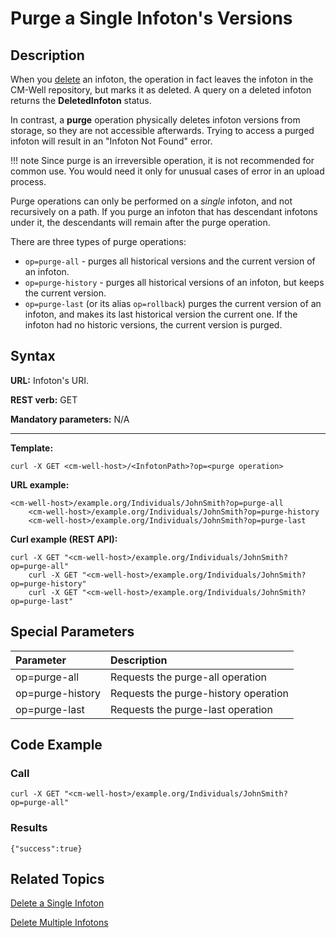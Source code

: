 # Purge a Single Infoton's Versions

## Description

When you [delete](API.Update.DeleteASingleInfoton.md) an infoton, the operation in fact leaves the infoton in the CM-Well repository, but marks it as deleted. A query on a deleted infoton returns the **DeletedInfoton** status.

In contrast, a **purge** operation physically deletes infoton versions from storage, so they are not accessible afterwards. Trying to access a purged infoton will result in an "Infoton Not Found" error.

!!! note
	Since purge is an irreversible operation, it is not recommended for common use. You would need it only for unusual cases of error in an upload process. 

Purge operations can only be performed on a *single* infoton, and not recursively on a path. If you purge an infoton that has descendant infotons under it, the descendants will remain after the purge operation.

There are three types of purge operations:

* `op=purge-all` - purges all historical versions and the current version of an infoton.
* `op=purge-history` - purges all historical versions of an infoton, but keeps the current version.
* `op=purge-last` (or its alias `op=rollback`) purges the current version of an infoton, and makes its last historical version the current one. If the infoton had no historic versions, the current version is purged.

## Syntax

**URL:** Infoton's URI.

**REST verb:** GET

**Mandatory parameters:** N/A

----------

**Template:**

```
curl -X GET <cm-well-host>/<InfotonPath>?op=<purge operation>
```

**URL example:** 

```
<cm-well-host>/example.org/Individuals/JohnSmith?op=purge-all
    <cm-well-host>/example.org/Individuals/JohnSmith?op=purge-history
    <cm-well-host>/example.org/Individuals/JohnSmith?op=purge-last
```

**Curl example (REST API):**

```
curl -X GET "<cm-well-host>/example.org/Individuals/JohnSmith?op=purge-all"
    curl -X GET "<cm-well-host>/example.org/Individuals/JohnSmith?op=purge-history"
    curl -X GET "<cm-well-host>/example.org/Individuals/JohnSmith?op=purge-last"
```

## Special Parameters

Parameter | Description 
:----------|:-------------
op=purge-all | Requests the purge-all operation
op=purge-history | Requests the purge-history operation
op=purge-last | Requests the purge-last operation


## Code Example

### Call

```
curl -X GET "<cm-well-host>/example.org/Individuals/JohnSmith?op=purge-all"
```

### Results

```
{"success":true}
```

## Related Topics

[Delete a Single Infoton](API.Update.DeleteASingleInfoton.md)

[Delete Multiple Infotons](API.Update.DeleteMultipleInfotons.md)


